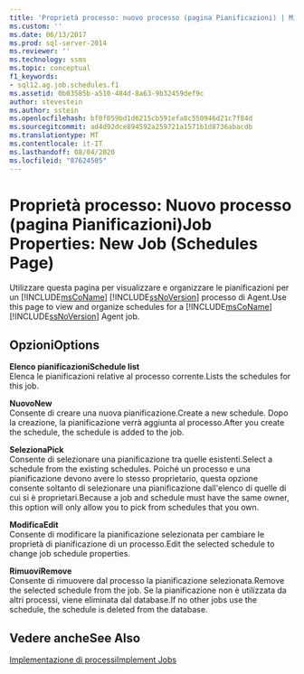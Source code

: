 ```yaml
---
title: 'Proprietà processo: nuovo processo (pagina Pianificazioni) | Microsoft Docs'
ms.custom: ''
ms.date: 06/13/2017
ms.prod: sql-server-2014
ms.reviewer: ''
ms.technology: ssms
ms.topic: conceptual
f1_keywords:
- sql12.ag.job.schedules.f1
ms.assetid: 0b03585b-a510-484d-8a63-9b32459def9c
author: stevestein
ms.author: sstein
ms.openlocfilehash: bf0f059bd1d6215cb591efa8c550946d21c7f84d
ms.sourcegitcommit: ad4d92dce894592a259721a1571b1d8736abacdb
ms.translationtype: MT
ms.contentlocale: it-IT
ms.lasthandoff: 08/04/2020
ms.locfileid: "87624505"
---
```

# <a name="job-properties-new-job-schedules-page"></a><span data-ttu-id="0f025-102">Proprietà processo: Nuovo processo (pagina Pianificazioni)</span><span class="sxs-lookup"><span data-stu-id="0f025-102">Job Properties: New Job (Schedules Page)</span></span>
  <span data-ttu-id="0f025-103">Utilizzare questa pagina per visualizzare e organizzare le pianificazioni per un [!INCLUDE[msCoName](../../includes/msconame-md.md)] [!INCLUDE[ssNoVersion](../../includes/ssnoversion-md.md)] processo di Agent.</span><span class="sxs-lookup"><span data-stu-id="0f025-103">Use this page to view and organize schedules for a [!INCLUDE[msCoName](../../includes/msconame-md.md)] [!INCLUDE[ssNoVersion](../../includes/ssnoversion-md.md)] Agent job.</span></span>  
  
## <a name="options"></a><span data-ttu-id="0f025-104">Opzioni</span><span class="sxs-lookup"><span data-stu-id="0f025-104">Options</span></span>  
 <span data-ttu-id="0f025-105">**Elenco pianificazioni**</span><span class="sxs-lookup"><span data-stu-id="0f025-105">**Schedule list**</span></span>  
 <span data-ttu-id="0f025-106">Elenca le pianificazioni relative al processo corrente.</span><span class="sxs-lookup"><span data-stu-id="0f025-106">Lists the schedules for this job.</span></span>  
  
 <span data-ttu-id="0f025-107">**Nuovo**</span><span class="sxs-lookup"><span data-stu-id="0f025-107">**New**</span></span>  
 <span data-ttu-id="0f025-108">Consente di creare una nuova pianificazione.</span><span class="sxs-lookup"><span data-stu-id="0f025-108">Create a new schedule.</span></span> <span data-ttu-id="0f025-109">Dopo la creazione, la pianificazione verrà aggiunta al processo.</span><span class="sxs-lookup"><span data-stu-id="0f025-109">After you create the schedule, the schedule is added to the job.</span></span>  
  
 <span data-ttu-id="0f025-110">**Seleziona**</span><span class="sxs-lookup"><span data-stu-id="0f025-110">**Pick**</span></span>  
 <span data-ttu-id="0f025-111">Consente di selezionare una pianificazione tra quelle esistenti.</span><span class="sxs-lookup"><span data-stu-id="0f025-111">Select a schedule from the existing schedules.</span></span> <span data-ttu-id="0f025-112">Poiché un processo e una pianificazione devono avere lo stesso proprietario, questa opzione consente soltanto di selezionare una pianificazione dall'elenco di quelle di cui si è proprietari.</span><span class="sxs-lookup"><span data-stu-id="0f025-112">Because a job and schedule must have the same owner, this option will only allow you to pick from schedules that you own.</span></span>  
  
 <span data-ttu-id="0f025-113">**Modifica**</span><span class="sxs-lookup"><span data-stu-id="0f025-113">**Edit**</span></span>  
 <span data-ttu-id="0f025-114">Consente di modificare la pianificazione selezionata per cambiare le proprietà di pianificazione di un processo.</span><span class="sxs-lookup"><span data-stu-id="0f025-114">Edit the selected schedule to change job schedule properties.</span></span>  
  
 <span data-ttu-id="0f025-115">**Rimuovi**</span><span class="sxs-lookup"><span data-stu-id="0f025-115">**Remove**</span></span>  
 <span data-ttu-id="0f025-116">Consente di rimuovere dal processo la pianificazione selezionata.</span><span class="sxs-lookup"><span data-stu-id="0f025-116">Remove the selected schedule from the job.</span></span> <span data-ttu-id="0f025-117">Se la pianificazione non è utilizzata da altri processi, viene eliminata dal database.</span><span class="sxs-lookup"><span data-stu-id="0f025-117">If no other jobs use the schedule, the schedule is deleted from the database.</span></span>  
  
## <a name="see-also"></a><span data-ttu-id="0f025-118">Vedere anche</span><span class="sxs-lookup"><span data-stu-id="0f025-118">See Also</span></span>  
 [<span data-ttu-id="0f025-119">Implementazione di processi</span><span class="sxs-lookup"><span data-stu-id="0f025-119">Implement Jobs</span></span>](implement-jobs.md)  
  
  

